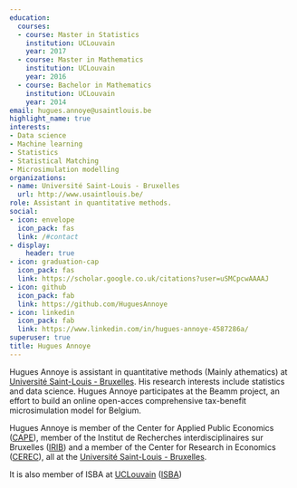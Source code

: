 ```yaml
---
education:
  courses:
  - course: Master in Statistics
    institution: UCLouvain
    year: 2017
  - course: Master in Mathematics
    institution: UCLouvain
    year: 2016
  - course: Bachelor in Mathematics
    institution: UCLouvain
    year: 2014
email: hugues.annoye@usaintlouis.be
highlight_name: true
interests:
- Data science
- Machine learning
- Statistics
- Statistical Matching
- Microsimulation modelling
organizations:
- name: Université Saint-Louis - Bruxelles
  url: http://www.usaintlouis.be/
role: Assistant in quantitative methods.
social:
- icon: envelope
  icon_pack: fas
  link: /#contact
- display:
    header: true
- icon: graduation-cap
  icon_pack: fas
  link: https://scholar.google.co.uk/citations?user=uSMCpcwAAAAJ
- icon: github
  icon_pack: fab
  link: https://github.com/HuguesAnnoye
- icon: linkedin
  icon_pack: fab
  link: https://www.linkedin.com/in/hugues-annoye-4587286a/
superuser: true
title: Hugues Annoye
---
```


Hugues Annoye is assistant in quantitative methods (Mainly athematics) at <a href="https://www.usaintlouis.be">Université Saint-Louis - Bruxelles</a>.  His research interests include statistics and data science. 
Hugues Annoye participates at the Beamm project, an effort to build an online open-acces comprehensive tax-benefit microsimulation model for Belgium. 

Hugues Annoye is member of the Center for Applied Public Economics (<a href="https://capeusaintlouis.com">CAPE</a>), member of the Institut de Recherches interdisciplinaires sur Bruxelles (<a href="https://irib.be">IRIB</a>) and a member of the Center for Research in Economics (<a href="https://cerec.be">CEREC</a>), all at the <a href="https://www.usaintlouis.be">Université Saint-Louis - Bruxelles</a>. 

It is also member of ISBA at <a href="https://uclouvain.be/en/index.html">UCLouvain</a> (<a href="https://uclouvain.be/en/research-institutes/lidam/isba">ISBA</a>)

